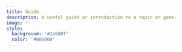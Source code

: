 ```yaml
---
title: Guide
description: A useful guide or introduction to a topic or game.
image: ''
style:
  background: '#2a9d8f'
  color: '#000000'
---
```


